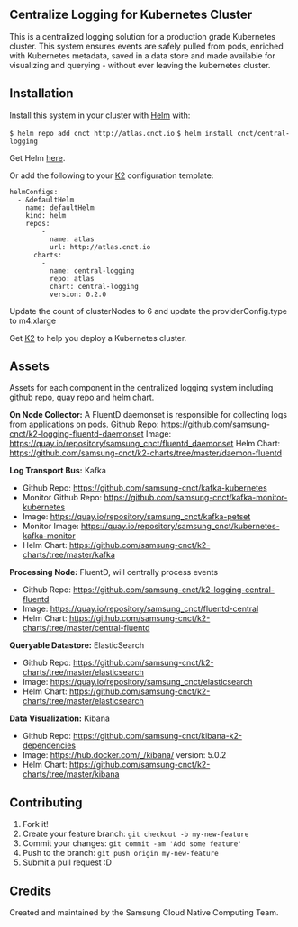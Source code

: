 ## Centralize Logging for Kubernetes Cluster
This is a centralized logging solution for a production grade Kubernetes cluster. This system ensures events are safely pulled from pods, enriched with Kubernetes metadata, saved in a data store and made available for visualizing and querying - without ever leaving the kubernetes cluster.

## Installation
Install this system in your cluster with [Helm](https://github.com/kubernetes/helm) with:

```$ helm repo add cnct http://atlas.cnct.io```
```$ helm install cnct/central-logging```

Get Helm [here](https://github.com/kubernetes/helm/blob/master/docs/install.md).

Or add the following to your [K2](https://github.com/samsung-cnct/k2) configuration template:

```  
helmConfigs:
  - &defaultHelm
    name: defaultHelm
    kind: helm
    repos:
        -
          name: atlas
          url: http://atlas.cnct.io
      charts:
        -
          name: central-logging
          repo: atlas
          chart: central-logging
          version: 0.2.0
```

Update the count of clusterNodes to 6 and update the providerConfig.type to m4.xlarge

Get [K2](https://github.com/samsung-cnct/k2) to help you deploy a Kubernetes cluster.

## Assets
Assets for each component in the centralized logging system including github repo, quay repo and helm chart.

**On Node Collector:** A FluentD daemonset is responsible for collecting logs from applications on pods.
Github Repo: https://github.com/samsung-cnct/k2-logging-fluentd-daemonset
Image: https://quay.io/repository/samsung_cnct/fluentd_daemonset
Helm Chart: https://github.com/samsung-cnct/k2-charts/tree/master/daemon-fluentd

**Log Transport Bus:** Kafka
* Github Repo: https://github.com/samsung-cnct/kafka-kubernetes
* Monitor Github Repo: https://github.com/samsung-cnct/kafka-monitor-kubernetes
* Image: https://quay.io/repository/samsung_cnct/kafka-petset
* Monitor Image: https://quay.io/repository/samsung_cnct/kubernetes-kafka-monitor
* Helm Chart: https://github.com/samsung-cnct/k2-charts/tree/master/kafka

**Processing Node:** FluentD, will centrally process events
* Github Repo: https://github.com/samsung-cnct/k2-logging-central-fluentd
* Image: https://quay.io/repository/samsung_cnct/fluentd-central
* Helm Chart: https://github.com/samsung-cnct/k2-charts/tree/master/central-fluentd

**Queryable Datastore:** ElasticSearch
* Github Repo: https://github.com/samsung-cnct/k2-charts/tree/master/elasticsearch
* Image: https://quay.io/repository/samsung_cnct/elasticsearch
* Helm Chart: https://github.com/samsung-cnct/k2-charts/tree/master/elasticsearch

**Data Visualization:** Kibana
* Github Repo: https://github.com/samsung-cnct/kibana-k2-dependencies
* Image: https://hub.docker.com/_/kibana/ version: 5.0.2
* Helm Chart: https://github.com/samsung-cnct/k2-charts/tree/master/kibana

## Contributing

1. Fork it!
2. Create your feature branch: `git checkout -b my-new-feature`
3. Commit your changes: `git commit -am 'Add some feature'`
4. Push to the branch: `git push origin my-new-feature`
5. Submit a pull request :D

## Credits

Created and maintained by the Samsung Cloud Native Computing Team.
